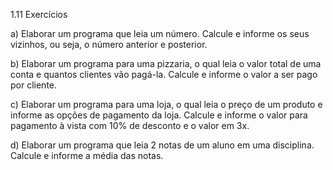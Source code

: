 1.11 Exercícios

a) Elaborar um programa que leia um número. Calcule e informe os seus
vizinhos, ou seja, o número anterior e posterior.

b) Elaborar um programa para uma pizzaria, o qual leia o valor total de
uma conta e quantos clientes vão pagá-la. Calcule e informe o valor a ser
pago por cliente.

c) Elaborar um programa para uma loja, o qual leia o preço de um produto e
informe as opções de pagamento da loja. Calcule e informe o valor para
pagamento à vista com 10% de desconto e o valor em 3x.

d) Elaborar um programa que leia 2 notas de um aluno em uma disciplina.
Calcule e informe a média das notas.